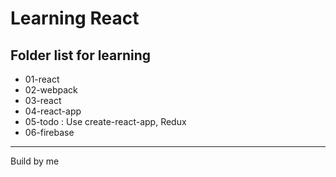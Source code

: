 # Learning React
## Folder list for learning
- 01-react
- 02-webpack
- 03-react
- 04-react-app
- 05-todo : Use create-react-app, Redux
- 06-firebase
***
Build by me
